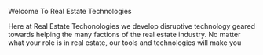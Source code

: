 Welcome To Real Estate Technologies 

Here at Real Estate Techonologies we develop disruptive technology geared towards helping the many factions of the real estate industry. No matter what your role is in real estate, our tools and technologies will make you 
